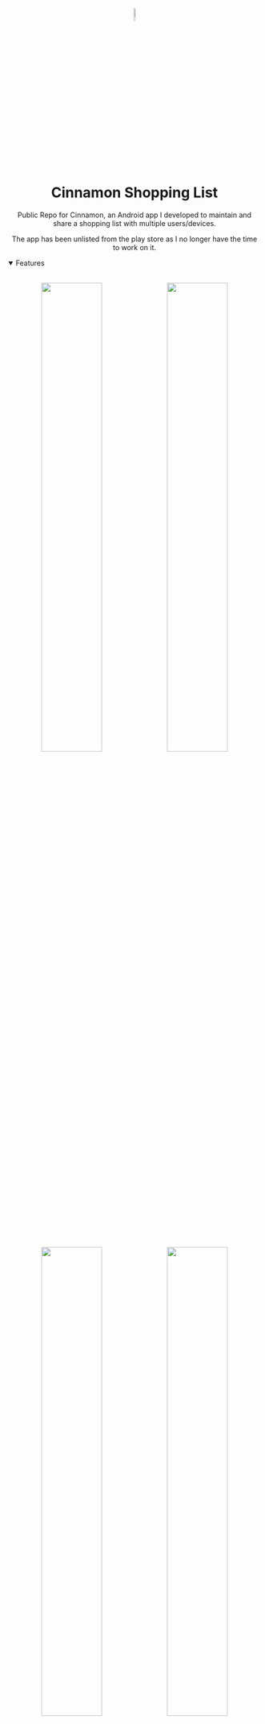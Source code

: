 <div align="center">
  <img src="https://github.com/DevGary/Cinnamon-Public/assets/5429970/b1619075-6b26-49f8-8238-77a88bb0522f" width="8%" height="8%">
  <h1> Cinnamon Shopping List </h1>
</div>
<p align="center">
  <div align="center">Public Repo for Cinnamon, an Android app I developed to maintain and share a shopping list with multiple users/devices.</div>
</p>
<p align="center">
  <div align="center">The app has been unlisted from the play store as I no longer have the time to work on it.</div>
</p>
<details open>
  <summary> Features </summary>
  <br />
  <p align="center">
    <img width="49%" src="https://github.com/DevGary/Cinnamon-Public/assets/5429970/4a7a7889-85cf-4016-92dc-c1f2e5e35e4e" />
    <img width="49%" src="https://github.com/DevGary/Cinnamon-Public/assets/5429970/9e9f8dd6-c9a7-4c00-ba9a-4e14792e9082" />
  </p>
  <p align="center">
    <img width="49%" src="https://github.com/DevGary/Cinnamon-Public/assets/5429970/aa285c18-b854-4c08-b428-820664068a11" />
    <img width="49%" src="https://github.com/DevGary/Cinnamon-Public/assets/5429970/5a9e17fa-7c8e-4fd4-8ef4-68fb91e5d63d" />
  </p>
  <p align="center">
    <img width="49%" src="https://github.com/DevGary/Cinnamon-Public/assets/5429970/9e3fdc87-5b2b-430e-953a-a83c8f330933" />
    <img width="49%" src="https://github.com/DevGary/Cinnamon-Public/assets/5429970/befa483f-8f6e-4de2-ac1d-74f15f23f22f" />
  </p>
</details>
